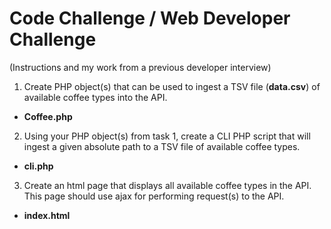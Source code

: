 # Code Challenge / Web Developer Challenge

(Instructions and my work from a previous developer interview)

1. Create PHP object(s) that can be used to ingest a TSV file (**data.csv**) of available coffee types into the API.
  -   **Coffee.php** 
2. Using your PHP object(s) from task 1, create a CLI PHP script that will ingest a given absolute path to a TSV file of available coffee types.
  - **cli.php**
3. Create an html page that displays all available coffee types in the API. This page should use ajax for performing request(s) to the API.
  - **index.html**
